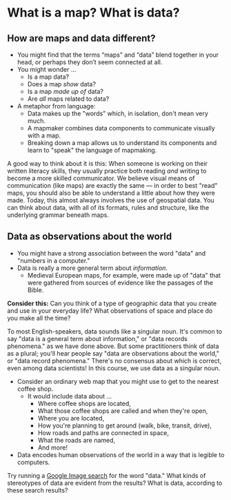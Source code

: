 

# What is a map? What is data?

## How are maps and data different?

* You might find that the terms “maps” and “data” blend together in your head, or perhaps they don’t seem connected at all.
* You might wonder ...
    * Is a map data?
    * Does a map *show* data?
    * Is a map *made up of* data?
    * Are *all* maps related to data?
* A metaphor from language:
    * Data makes up the "words" which, in isolation, don't mean very much.
    * A mapmaker combines data components to communicate visually with a map.
    * Breaking down a map allows us to understand its components and learn to "speak" the language of mapmaking.

<Hideable title="Further explanation">

A good way to think about it is this: When someone is working on their written literacy skills, they usually practice both reading *and* writing to become a more skilled communicator. We believe visual means of communication (like maps) are exactly the same — in order to best "read" maps, you should also be able to understand a little about how they were made. Today, this almost always involves the use of geospatial data. You can think about data, with all of its formats, rules and structure, like the underlying grammar beneath maps.

</Hideable>

## Data as observations about the world

* You might have a strong association between the word "data" and "numbers in a computer."
* Data is really a more general term about _information_.
    * Medieval European maps, for example, were made up of "data" that were gathered from sources of evidence like the passages of the Bible.

<aside>

**Consider this:** Can you think of a type of geographic data that you create and use in your everyday life? What observations of space and place do you make all the time?

</aside>

<hideable title = "A grammatical note on 'data'">

To most English-speakers, data sounds like a singular noun. It's common to say "data is a general term about information," or "data records phenomena." as we have done above. But some practitioners think of data as a plural; you'll hear people say "data are observations about the world," or "data record phenomena." There's no consensus about which is correct, even among data scientists! In this course, we use data as a singular noun. 

</hideable>

* Consider an ordinary web map that you might use to get to the nearest coffee shop.
    * It would include data about ...
        * Where coffee shops are located,
        * What those coffee shops are called and when they're open,
        * Where you are located,
        * How you're planning to get around (walk, bike, transit, drive),
        * How roads and paths are connected in space,
        * What the roads are named,
        * And more!
* Data encodes human observations of the world in a way that is legible to computers.

<aside>

Try running a [Google Image search](https://www.google.com/search?tbm=isch&source=hp&biw=1280&bih=1341&ei=4IklYLu4CZC1ggeL5ZaIAQ&q=data&oq=data&gs_lcp=CgNpbWcQAzIFCAAQsQMyBQgAELEDMgUIABCxAzIFCAAQsQMyBQgAELEDMgUIABCxAzIFCAAQsQMyBQgAELEDMgUIABCxAzIFCAAQsQM6AggAOggIABCxAxCDAVC-BFieBmCAB2gAcAB4AIABeogB9wGSAQMyLjGYAQCgAQGqAQtnd3Mtd2l6LWltZw&sclient=img&ved=0ahUKEwi7qMLYzOLuAhWQmuAKHYuyBREQ4dUDCAY&uact=5) for the word "data."  What kinds of stereotypes of data are evident from the results? What is data, according to these search results?

</aside>


<Quizlet
    title="Check your understanding"
    :questions="[
        {text: 'A given map is produced from exactly one dataset.',
        answers: [
            {text: 'True'},
            {text: 'False', correct: true}
        ]},
        {text: 'Only specific types of data can be read by computers.',
        answers: [
            {text: 'True', correct: true},
            {text: 'False'}
        ]
        }
    ]"
/>

